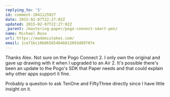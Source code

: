 ```yaml
---
replying_to: '5'
id: comment-1841125927
date: 2015-02-07T22:27:02Z
updated: 2015-02-07T22:27:02Z
_parent: /mastering-paper/pogo-connect-smart-pen/
name: Michael Rose
url: https://mademistakes.com/
email: 1ce71bc10b86565464b612093d89707e
---
```


Thanks Alex.
Not sure on the Pogo Connect 2. I only own the original
and gave up drawing with it when I upgraded to an Air 2. It's possible there's been
an update to the Pogo's SDK that Paper needs and that could explain why other apps
support it fine.

Probably a question to ask TenOne and FiftyThree directly
since I have little insight on it.

